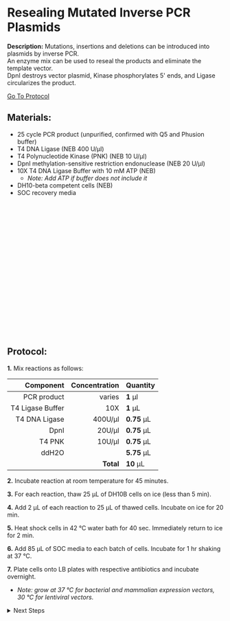 Resealing Mutated Inverse PCR Plasmids
================================================================================
**Description:** Mutations, insertions and deletions can be introduced into plasmids by inverse PCR.<br/>
An enzyme mix can be used to reseal the products and eliminate the template vector. <br/>
DpnI destroys vector plasmid, Kinase phosphorylates 5' ends, and Ligase circularizes the product.

[Go To Protocol](#protocol)

Materials:
--------------------------------------------------------------------------------

  * 25 cycle PCR product (unpurified, confirmed with Q5 and Phusion buffer) 
  * T4 DNA Ligase (NEB 400 U/µl)
  * T4 Polynucleotide Kinase (PNK) (NEB 10 U/µl)
  * DpnI methylation-sensitive restriction endonuclease (NEB 20 U/µl)
  * 10X T4 DNA Ligase Buffer with 10 mM ATP (NEB)
    * *Note: Add ATP if buffer does not include it*
  * DH10-beta competent cells (NEB)
  * SOC recovery media
  
<br/><br/><br/><br/><br/><br/><br/><br/><br/><br/><br/><br/><br/><br/><br/><br/><br/><br/>

Protocol:
--------------------------------------------------------------------------------

**1.** Mix reactions as follows:

  | Component | Concentration | Quantity | 
  | ---------: | ---------: | :---------- |
  | PCR product | varies | **1**  µl | 
  | T4 Ligase Buffer | 10X | **1**  µL |
  | T4 DNA Ligase | 400U/µl | **0.75**  µL |  
  | DpnI | 20U/µl | **0.75**  µL | 
  | T4 PNK | 10U/µl | **0.75**  µL | 
  | ddH2O || **5.75**  µL |
  || **Total** | **10** µL |
  
**2.** Incubate reaction at room temperature for 45 minutes.

**3.** For each reaction, thaw 25 µL of DH10B cells on ice (less than 5 min).

**4.** Add 2 µL of each reaction to 25 µL of thawed cells. Incubate on ice for 20 min.

**5.** Heat shock cells in 42 °C water bath for 40 sec. Immediately return to ice for 2 min.

**6.** Add 85 µL of SOC media to each batch of cells. Incubate for 1 hr shaking at 37 °C.

**7.** Plate cells onto LB plates with respective antibiotics and incubate overnight.
 * _Note: grow at 37 °C for bacterial and mammalian expression vectors, 30 °C for lentiviral vectors._

<details>
  <summary>Next Steps</summary>
  

</p> <a href="../General/Note-On-Minipreps.md">
GeneJet Plasmid Miniprep</a>

</p> <a href="../General/Restriction-Digest.md">
Restriction Digest</a>

</details>
